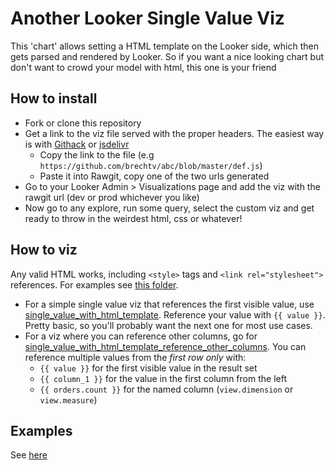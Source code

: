 # Another Looker Single Value Viz

This 'chart' allows setting a HTML template on the Looker side, which then gets parsed and rendered by Looker. So if you want a nice looking chart but don't want to crowd your model with html, this one is your friend

## How to install
- Fork or clone this repository
- Get a link to the viz file served with the proper headers. The easiest way is with [Githack](https://raw.githack.com/) or [jsdelivr](https://www.jsdelivr.com/rawgit)
  - Copy the link to the file (e.g `https://github.com/brechtv/abc/blob/master/def.js`)
  - Paste it into Rawgit, copy one of the two urls generated
- Go to your Looker Admin > Visualizations page and add the viz with the rawgit url (dev or prod whichever you like)
- Now go to any explore, run some query, select the custom viz and get ready to throw in the weirdest html, css or whatever! 

## How to viz
Any valid HTML works, including `<style>` tags and `<link rel="stylesheet">` references. For examples see [this folder](/example).
- For a simple single value viz that references the first visible value, use [single_value_with_html_template](single_value_with_html_template.js). Reference your value with `{{ value }}`. Pretty basic, so you'll probably want the next one for most use cases.
- For a viz where you can reference other columns, go for [single_value_with_html_template_reference_other_columns](single_value_with_html_template_reference_other_columns.js). You can reference multiple values from the *first row only* with:
  - `{{ value }}` for the first visible value in the result set
  - `{{ column_1 }}` for the value in the first column from the left
  - `{{ orders.count }}` for the named column (`view.dimension` or `view.measure`)


## Examples
See [here](/example)
